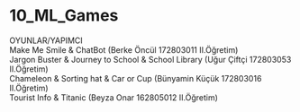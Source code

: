 # 10_ML_Games

OYUNLAR/YAPIMCI  
Make Me Smile & ChatBot (Berke Öncül 172803011 II.Öğretim)  
Jargon Buster & Journey to School & School Library (Uğur Çiftçi 172803053 II.Öğretim)  
Chameleon & Sorting hat & Car or Cup (Bünyamin Küçük 172803016 II.Öğretim)  
Tourist Info & Titanic (Beyza Onar 162805012 II.Öğretim)  
